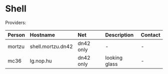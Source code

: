 # Shell

Providers:

| Person        | Hostname                             | Net              | Description | Contact       |
|:------------- |:------------------------------------ |:---------------- |:----------- |:------------- |
| mortzu        | shell.mortzu.dn42                    | dn42 only        | -           | -             |
| mc36          | lg.nop.hu                            | dn42 only        |looking glass| -             |
